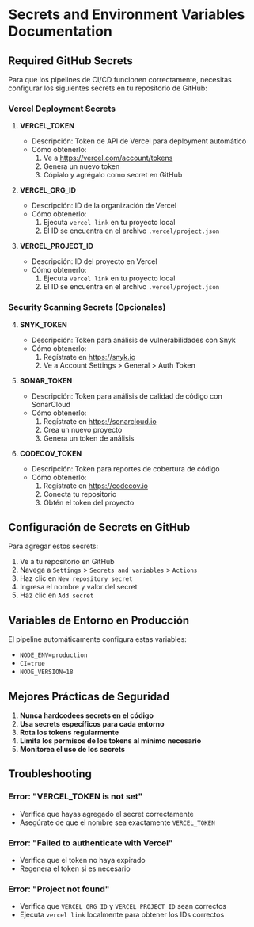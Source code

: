 # Secrets and Environment Variables Documentation

## Required GitHub Secrets

Para que los pipelines de CI/CD funcionen correctamente, necesitas configurar los siguientes secrets en tu repositorio de GitHub:

### Vercel Deployment Secrets

1. **VERCEL_TOKEN**
    - Descripción: Token de API de Vercel para deployment automático
    - Cómo obtenerlo:
        1. Ve a https://vercel.com/account/tokens
        2. Genera un nuevo token
        3. Cópialo y agrégalo como secret en GitHub

2. **VERCEL_ORG_ID**
    - Descripción: ID de la organización de Vercel
    - Cómo obtenerlo:
        1. Ejecuta `vercel link` en tu proyecto local
        2. El ID se encuentra en el archivo `.vercel/project.json`

3. **VERCEL_PROJECT_ID**
    - Descripción: ID del proyecto en Vercel
    - Cómo obtenerlo:
        1. Ejecuta `vercel link` en tu proyecto local
        2. El ID se encuentra en el archivo `.vercel/project.json`

### Security Scanning Secrets (Opcionales)

4. **SNYK_TOKEN**
    - Descripción: Token para análisis de vulnerabilidades con Snyk
    - Cómo obtenerlo:
        1. Regístrate en https://snyk.io
        2. Ve a Account Settings > General > Auth Token

5. **SONAR_TOKEN**
    - Descripción: Token para análisis de calidad de código con SonarCloud
    - Cómo obtenerlo:
        1. Regístrate en https://sonarcloud.io
        2. Crea un nuevo proyecto
        3. Genera un token de análisis

6. **CODECOV_TOKEN**
    - Descripción: Token para reportes de cobertura de código
    - Cómo obtenerlo:
        1. Regístrate en https://codecov.io
        2. Conecta tu repositorio
        3. Obtén el token del proyecto

## Configuración de Secrets en GitHub

Para agregar estos secrets:

1. Ve a tu repositorio en GitHub
2. Navega a `Settings` > `Secrets and variables` > `Actions`
3. Haz clic en `New repository secret`
4. Ingresa el nombre y valor del secret
5. Haz clic en `Add secret`

## Variables de Entorno en Producción

El pipeline automáticamente configura estas variables:

- `NODE_ENV=production`
- `CI=true`
- `NODE_VERSION=18`

## Mejores Prácticas de Seguridad

1. **Nunca hardcodees secrets en el código**
2. **Usa secrets específicos para cada entorno**
3. **Rota los tokens regularmente**
4. **Limita los permisos de los tokens al mínimo necesario**
5. **Monitorea el uso de los secrets**

## Troubleshooting

### Error: "VERCEL_TOKEN is not set"

- Verifica que hayas agregado el secret correctamente
- Asegúrate de que el nombre sea exactamente `VERCEL_TOKEN`

### Error: "Failed to authenticate with Vercel"

- Verifica que el token no haya expirado
- Regenera el token si es necesario

### Error: "Project not found"

- Verifica que `VERCEL_ORG_ID` y `VERCEL_PROJECT_ID` sean correctos
- Ejecuta `vercel link` localmente para obtener los IDs correctos

